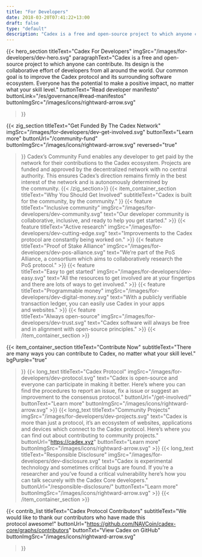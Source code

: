 ```yaml
---
title: "For Developers"
date: 2018-03-20T07:41:22+13:00
draft: false
type: "default"
description: "Cadex is a free and open-source project to which anyone can contribute. Its design is the collaborative effort of developers from all around the world."
---
```

<script src="https://ajax.googleapis.com/ajax/libs/jquery/3.3.1/jquery.min.js"></script>
{{< hero_section
titleText="Cadex For Developers"
imgSrc="/images/for-developers/dev-hero.svg"
paragraphText="Cadex is a free and open-source project to which anyone can contribute. Its design is the collaborative effort of developers from all around the world. Our common goal is to improve the Cadex protocol and its surrounding software ecosystem. Everyone has the potential to make a positive impact, no matter what your skill&nbsp;level."
buttonText="Read developer manifesto"
buttonLink="/es/governance/#read-manifestos"
buttonImgSrc="/images/icons/rightward-arrow.svg"
>}}

{{< zig_section
titleText="Get Funded By The Cadex&nbsp;Network"
imgSrc="/images/for-developers/dev-get-involved.svg"
buttonText="Learn more"
buttonUrl="/community-fund"
buttonImgSrc="/images/icons/rightward-arrow.svg"
reversed="true"
>}}
Cadex’s Community Fund enables any developer to get paid by the network for their contributions to the Cadex ecosystem. Projects are funded and approved by the decentralized network with no central authority. This ensures Cadex’s direction remains firmly in the best interest of the network and is autonomously determined by the&nbsp;community.
{{< /zig_section>}}
{{< item_container_section 
    titleText="Why You Should Get Involved"
    subtitleText="Cadex is built for the community, by the community."
>}}
    {{< feature 
        titleText="Inclusive community"
        imgSrc="/images/for-developers/dev-community.svg"
        text="Our developer community is collaborative, inclusive, and ready to help you get&nbsp;started."
    >}}
    {{< feature 
        titleText="Active research"
        imgSrc="/images/for-developers/dev-cutting-edge.svg"
        text="Improvements to the Cadex protocol are constantly being worked&nbsp;on."
    >}}
    {{< feature                 
        titleText="Proof of Stake Alliance"
        imgSrc="/images/for-developers/dev-pos-alliance.svg"
        text="We’re part of the PoS Alliance, a consortium which aims to collaboratively research the PoS&nbsp;protocol."
    >}}
    {{< feature                 
        titleText="Easy to get started"
        imgSrc="/images/for-developers/dev-easy.svg"
        text="All the resources to get involved are at your fingertips and there are lots of ways to get&nbsp;involved."
    >}}
    {{< feature                 
        titleText="Programmable money"
        imgSrc="/images/for-developers/dev-digital-money.svg"
        text="With a publicly verifiable transaction ledger, you can easily use Cadex in your apps and&nbsp;websites."
    >}}
    {{< feature                 
        titleText="Always open-source"
        imgSrc="/images/for-developers/dev-trust.svg"
        text="Cadex software will always be free and in alignment with open-source&nbsp;principles."
    >}}
{{< /item_container_section >}}

{{< item_container_section 
    titleText="Contribute Now"
    subtitleText="There are many ways you can contribute to Cadex, no matter what your skill&nbsp;level."
    bgPurple="true"
>}}
    {{< long_text 
        titleText="Cadex Protocol"
        imgSrc="/images/for-developers/dev-protocol.svg"
        text="Cadex is open-source and everyone can participate in making it better. Here’s where you can find the procedures to report an issue, fix a issue or suggest an improvement to the consensus&nbsp;protocol."
        buttonUrl="/get-involved/"
        buttonText="Learn more"
        buttonImgSrc="/images/icons/rightward-arrow.svg"
    >}}
    {{< long_text 
        titleText="Community Projects"
        imgSrc="/images/for-developers/dev-projects.svg"
        text="Cadex is more than just a protocol, it’s an ecosystem of websites, applications and devices which connect to the Cadex protocol. Here’s where you can find out about contributing to community&nbsp;projects."
        buttonUrl="https://cadex.xyz"
        buttonText="Learn more"
        buttonImgSrc="/images/icons/rightward-arrow.svg"
    >}}
    {{< long_text 
        titleText="Responsible Disclosure"
        imgSrc="/images/for-developers/dev-disclosure.svg"
        text="Cadex is experimental technology and sometimes critical bugs are found. If you’re a researcher and you’ve found a critical vulnerability here’s how you can talk securely with the Cadex Core&nbsp;developers."
        buttonUrl="/responsible-disclosure/"
        buttonText="Learn more"
        buttonImgSrc="/images/icons/rightward-arrow.svg"
    >}}
{{< /item_container_section >}}

{{< contrib_list
    titleText="Cadex Protocol Contributors"
    subtitleText="We would like to thank our contributors who have made this protocol&nbsp;awesome!"
    buttonUrl="https://github.com/NAVCoin/cadex-core/graphs/contributors"
    buttonTxt="View Cadex on GitHub"
    buttonImgSrc="/images/icons/rightward-arrow.svg"
>}}
<script>
$("a[href^='#']").click(function(e) {
	e.preventDefault();
	
	var position = $($(this).attr("href")).offset().top;

	$("body, html").animate({
		scrollTop: position
	} /* speed */ );
});
</script>
